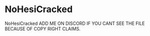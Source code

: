 # NoHesiCracked
NoHesiCracked
ADD ME ON DISCORD IF YOU CANT SEE THE FILE BECAUSE OF COPY RIGHT CLAIMS.


